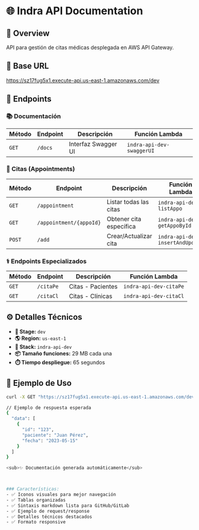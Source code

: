 # 🌐 Indra API Documentation

## 📌 Overview
API para gestión de citas médicas desplegada en AWS API Gateway.

## 🔗 Base URL
https://sz17fug5x1.execute-api.us-east-1.amazonaws.com/dev


## 🚀 Endpoints

### 📚 Documentación
| Método | Endpoint | Descripción | Función Lambda |
|--------|----------|-------------|----------------|
| `GET` | `/docs` | Interfaz Swagger UI | `indra-api-dev-swaggerUI` |

### 📅 Citas (Appointments)
| Método | Endpoint | Descripción | Función Lambda |
|--------|----------|-------------|----------------|
| `GET` | `/appointment` | Listar todas las citas | `indra-api-dev-listAppo` |
| `GET` | `/appointment/{appoId}` | Obtener cita específica | `indra-api-dev-getAppoById` |
| `POST` | `/add` | Crear/Actualizar cita | `indra-api-dev-insertAndUpdate` |

### ⚕️ Endpoints Especializados
| Método | Endpoint | Descripción | Función Lambda |
|--------|----------|-------------|----------------|
| `GET` | `/citaPe` | Citas - Pacientes | `indra-api-dev-citaPe` |
| `GET` | `/citaCl` | Citas - Clínicas | `indra-api-dev-citaCl` |

## ⚙️ Detalles Técnicos
- **🔧 Stage:** `dev`
- **🌎 Region:** `us-east-1`
- **🧱 Stack:** `indra-api-dev`
- **📦 Tamaño funciones:** 29 MB cada una
- **⏱️ Tiempo despliegue:** 65 segundos

## 📝 Ejemplo de Uso
```bash
curl -X GET "https://sz17fug5x1.execute-api.us-east-1.amazonaws.com/dev/appointment"

// Ejemplo de respuesta esperada
{
  "data": [
    {
      "id": "123",
      "paciente": "Juan Pérez",
      "fecha": "2023-05-15"
    }
  ]
}

<sub>✨ Documentación generada automáticamente</sub>



### Características:
- ✅ Iconos visuales para mejor navegación
- ✅ Tablas organizadas
- ✅ Sintaxis markdown lista para GitHub/GitLab
- ✅ Ejemplo de request/response
- ✅ Detalles técnicos destacados
- ✅ Formato responsive
